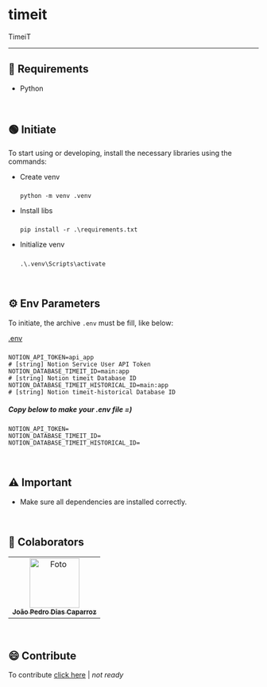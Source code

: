 # timeit
TimeiT

---

## 🔩 Requirements

- Python

<br> 

## 🟢 Initiate
To start using or developing, install the necessary libraries using the commands:


* Create venv
  #####
      python -m venv .venv

* Install libs
  #####
      pip install -r .\requirements.txt

* Initialize venv
  #####
      .\.venv\Scripts\activate


<br> 

## ⚙️ Env Parameters

To initiate, the archive `.env` must be fill, like below:

[.env](/.env)
#####
    NOTION_API_TOKEN=api_app                                              # [string] Notion Service User API Token
    NOTION_DATABASE_TIMEIT_ID=main:app                                    # [string] Notion timeit Database ID
    NOTION_DATABASE_TIMEIT_HISTORICAL_ID=main:app                         # [string] Notion timeit-historical Database ID


##### Copy below to make your .env file =)
    NOTION_API_TOKEN= 
    NOTION_DATABASE_TIMEIT_ID=
    NOTION_DATABASE_TIMEIT_HISTORICAL_ID=

<br> 

## ⚠️ Important

- Make sure all dependencies are installed correctly.

<br> 

## 🤝 Colaborators

<table>
  <tr>
    <td align="center">
      <a href="https://www.linkedin.com/in/jo%C3%A3o-pedro-dias-caparroz-2b19a1161/" title="Linkedin Profile Icon">
        <img src="https://media.licdn.com/dms/image/C4D03AQHVyVT6CT6TFQ/profile-displayphoto-shrink_800_800/0/1595939105632?e=1724889600&v=beta&t=_pjNFXdW8VeM4IR5RhY9cgZ0NsAakg6EBEssgodCpwk" width="100px;" alt="Foto"/><br>
        <sub>
          <b>João Pedro Dias Caparroz</b>
        </sub>
      </a>
    </td>
  </tr>
</table>

<br>

## 😄 Contribute

To contribute [click here](/docs/CONTRIBUTING.md) | *not ready*